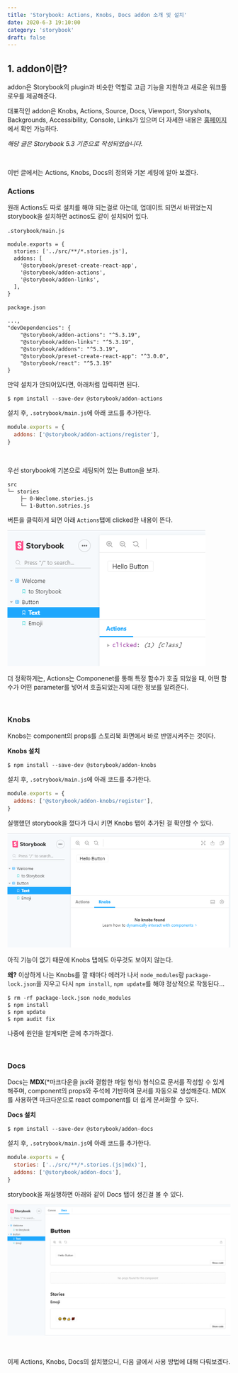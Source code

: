 ```yaml
---
title: 'Storybook: Actions, Knobs, Docs addon 소개 및 설치'
date: 2020-6-3 19:10:00
category: 'storybook'
draft: false
---
```


## 1. addon이란?

addon은 Storybook의 plugin과 비슷한 역할로 고급 기능을 지원하고 새로운 워크플로우를 제공해준다.

대표적인 addon은 Knobs, Actions, Source, Docs, Viewport, Storyshots, Backgrounds, Accessibility, Console, Links가 있으며 더 자세한 내용은 [홈페이지](https://storybook.js.org/addons/)에서 확인 가능하다.

_해당 글은 Storybook 5.3 기준으로 작성되었습니다._

<br>

이번 글에서는 Actions, Knobs, Docs의 정의와 기본 세팅에 알아 보겠다.

### Actions

원래 Actions도 따로 설치를 해야 되는걸로 아는데, 업데이트 되면서 바뀌었는지 storybook을 설치하면 actinos도 같이 설치되어 있다.

`.storybook/main.js`

```js{5}
module.exports = {
  stories: ['../src/**/*.stories.js'],
  addons: [
    '@storybook/preset-create-react-app',
    '@storybook/addon-actions',
    '@storybook/addon-links',
  ],
}
```

`package.json`

```json{5}
...,
"devDependencies": {
    "@storybook/addon-actions": "^5.3.19",
    "@storybook/addon-links": "^5.3.19",
    "@storybook/addons": "^5.3.19",
    "@storybook/preset-create-react-app": "^3.0.0",
    "@storybook/react": "^5.3.19"
}
```

만약 설치가 안되어있다면, 아래처럼 입력하면 된다.

```shell
$ npm install --save-dev @storybook/addon-actions
```

설치 후, `.sotrybook/main.js`에 아래 코드를 추가한다.

```js
module.exports = {
  addons: ['@storybook/addon-actions/register'],
}
```

<br>

우선 storybook에 기본으로 세팅되어 있는 Button을 보자.

```
src
└─ stories
    ├─ 0-Weclome.stories.js
    └─ 1-Button.sotries.js
```

버튼을 클릭하게 되면 아래 `Actions`탭에 clicked한 내용이 뜬다.

![actions](./images/02-01.png)

더 정확하게는, Actions는 Componenet를 통해 특정 함수가 호출 되었을 때, 어떤 함수가 어떤 parameter를 넣어서 호출되었는지에 대한 정보를 알려준다.

<br>

### Knobs

Knobs는 component의 props를 스토리북 화면에서 바로 반영시켜주는 것이다.

**Knobs 설치**

```shell
$ npm install --save-dev @storybook/addon-knobs
```

설치 후, `.sotrybook/main.js`에 아래 코드를 추가한다.

```js
module.exports = {
  addons: ['@storybook/addon-knobs/register'],
}
```

실행했던 storybook을 껐다가 다시 키면 Knobs 탭이 추가된 걸 확인할 수 있다.

![knobs](./images/02-02.png)

아직 기능이 없기 때문에 Knobs 탭에도 아무것도 보이지 않는다.

**왜?**
이상하게 나는 Knobs를 깔 때마다 에러가 나서
`node_modules`랑 `package-lock.json`을 지우고 다시 `npm install`, `npm update`를 해야 정상적으로 작동된다...

```shell
$ rm -rf package-lock.json node_modules
$ npm install
$ npm update
$ npm audit fix
```

나중에 원인을 알게되면 글에 추가하겠다.

<br>

### Docs

Docs는 **MDX**<span style="font-size: 14px">(\*마크다운을 jsx와 결합한 파일 형식)</span> 형식으로 문서를 작성할 수 있게 해주며, component의 props와 주석에 기반하여 문서를 자동으로 생성해준다.
MDX를 사용하면 마크다운으로 react component를 더 쉽게 문서화할 수 있다.

**Docs 설치**

```shell
$ npm install --save-dev @storybook/addon-docs
```

설치 후, `.sotrybook/main.js`에 아래 코드를 추가한다.

```js
module.exports = {
  stories: ['../src/**/*.stories.(js|mdx)'],
  addons: ['@storybook/addon-docs'],
}
```

storybook을 재실행하면 아래와 같이 Docs 탭이 생긴걸 볼 수 있다.

![docs](./images/02-03.png)

<br>

이제 Actions, Knobs, Docs의 설치했으니, 다음 글에서 사용 방법에 대해 다뤄보겠다.

